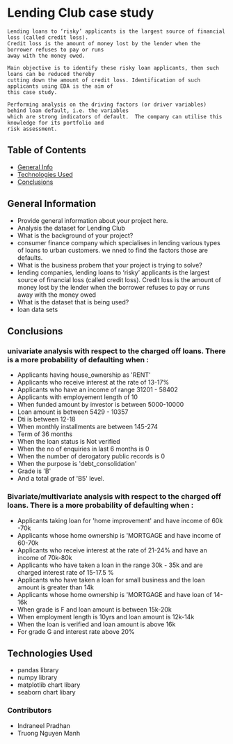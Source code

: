 # Lending Club case study
```
Lending loans to ‘risky’ applicants is the largest source of financial loss (called credit loss). 
Credit loss is the amount of money lost by the lender when the borrower refuses to pay or runs 
away with the money owed.

Main objective is to identify these risky loan applicants, then such loans can be reduced thereby 
cutting down the amount of credit loss. Identification of such applicants using EDA is the aim of 
this case study.

Performing analysis on the driving factors (or driver variables) behind loan default, i.e. the variables
which are strong indicators of default.  The company can utilise this knowledge for its portfolio and 
risk assessment. 

```

## Table of Contents
* [General Info](#general-information)
* [Technologies Used](#technologies-used)
* [Conclusions](#conclusions)

<!-- You can include any other section that is pertinent to your problem -->

## General Information
- Provide general information about your project here.
 - Analysis the dataset for Lending Club
- What is the background of your project?
 - consumer finance company which specialises in lending various types of loans to urban customers. we nned to find the factors those are defaults.
- What is the business probem that your project is trying to solve?
 - lending companies, lending loans to ‘risky’ applicants is the largest source of financial loss (called credit loss). Credit loss is the amount of money lost by the lender when the borrower refuses to pay or runs away with the money owed
- What is the dataset that is being used?
 - loan data sets

<!-- You don't have to answer all the questions - just the ones relevant to your project. -->

## Conclusions
###  univariate analysis with respect to the charged off loans. There is a more probability of defaulting when : 

- Applicants having house_ownership as 'RENT'
- Applicants who receive interest at the rate of 13-17%
- Applicants who have an income of range 31201 - 58402
- Applicants with employement length of 10
- When funded amount by investor is between 5000-10000
- Loan amount is between 5429 - 10357
- Dti is between 12-18
- When monthly installments are between 145-274
- Term of 36 months
- When the loan status is Not verified
- When the no of enquiries in last 6 months is 0
- When the number of derogatory public records is 0
- When the purpose is 'debt_consolidation'
- Grade is 'B'
- And a total grade of 'B5' level.

###  Bivariate/multivariate analysis with respect to the charged off loans. There is a more probability of defaulting when : 

- Applicants taking loan for 'home improvement' and have income of 60k -70k
- Applicants whose home ownership is 'MORTGAGE and have income of 60-70k
- Applicants who receive interest at the rate of 21-24% and have an income of 70k-80k
- Applicants who have taken a loan in the range 30k - 35k and are charged interest rate of 15-17.5 %
- Applicants who have taken a loan for small business and the loan amount is greater than 14k
- Applicants whose home ownership is 'MORTGAGE and have loan of 14-16k
- When grade is F and loan amount is between 15k-20k
- When employment length is 10yrs and loan amount is 12k-14k 
- When the loan is verified and loan amount is above 16k
- For grade G and interest rate above 20%

<!-- You don't have to answer all the questions - just the ones relevant to your project. -->


## Technologies Used
- pandas library
- numpy library
- matplotlib chart libary
- seaborn chart libary

<!-- As the libraries versions keep on changing, it is recommended to mention the version of library used in this project -->

### Contributors
- Indraneel Pradhan
- Truong Nguyen Manh


<!-- Optional -->
<!-- ## License -->
<!-- This project is open source and available under the [... License](). -->

<!-- You don't have to include all sections - just the one's relevant to your project -->